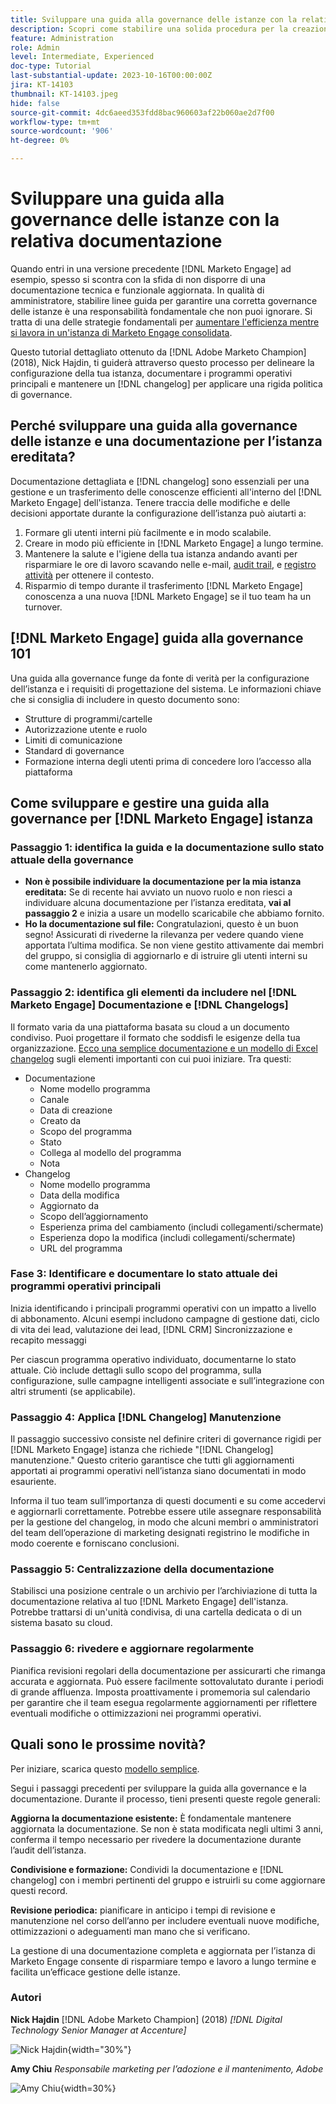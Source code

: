 ```yaml
---
title: Sviluppare una guida alla governance delle istanze con la relativa documentazione
description: Scopri come stabilire una solida procedura per la creazione e la manutenzione della documentazione e del registro modifiche per l’istanza di Marketo Engage. In questo modo non solo si risparmia tempo per la condivisione delle conoscenze del team, ma si migliora anche lo stato e l’efficienza dell’istanza.
feature: Administration
role: Admin
level: Intermediate, Experienced
doc-type: Tutorial
last-substantial-update: 2023-10-16T00:00:00Z
jira: KT-14103
thumbnail: KT-14103.jpeg
hide: false
source-git-commit: 4dc6aeed353fdd8bac960603af22b060ae2d7f00
workflow-type: tm+mt
source-wordcount: '906'
ht-degree: 0%

---
```



# Sviluppare una guida alla governance delle istanze con la relativa documentazione

Quando entri in una versione precedente [!DNL Marketo Engage] ad esempio, spesso si scontra con la sfida di non disporre di una documentazione tecnica e funzionale aggiornata. In qualità di amministratore, stabilire linee guida per garantire una corretta governance delle istanze è una responsabilità fondamentale che non puoi ignorare. Si tratta di una delle strategie fondamentali per [aumentare l&#39;efficienza mentre si lavora in un&#39;istanza di Marketo Engage consolidata](https://nation.marketo.com/t5/champion-program-blogs/3-tips-to-increase-your-efficiency-in-an-inherited-instance/ba-p/247582).

Questo tutorial dettagliato ottenuto da [!DNL Adobe Marketo Champion] (2018), Nick Hajdin, ti guiderà attraverso questo processo per delineare la configurazione della tua istanza, documentare i programmi operativi principali e mantenere un [!DNL changelog] per applicare una rigida politica di governance.

## Perché sviluppare una guida alla governance delle istanze e una documentazione per l’istanza ereditata?

Documentazione dettagliata e [!DNL changelog] sono essenziali per una gestione e un trasferimento delle conoscenze efficienti all&#39;interno del [!DNL Marketo Engage] dell&#39;istanza. Tenere traccia delle modifiche e delle decisioni apportate durante la configurazione dell’istanza può aiutarti a:

1. Formare gli utenti interni più facilmente e in modo scalabile.
2. Creare in modo più efficiente in [!DNL Marketo Engage] a lungo termine.
3. Mantenere la salute e l&#39;igiene della tua istanza andando avanti per risparmiare le ore di lavoro scavando nelle e-mail, [audit trail](https://experienceleague.adobe.com/docs/marketo/using/product-docs/administration/audit-trail/audit-trail-overview.html), e [registro attività](https://experienceleague.adobe.com/docs/marketo/using/product-docs/core-marketo-concepts/smart-lists-and-static-lists/managing-people-in-smart-lists/locate-the-activity-log-for-a-person.html) per ottenere il contesto.
4. Risparmio di tempo durante il trasferimento [!DNL Marketo Engage] conoscenza a una nuova [!DNL Marketo Engage] se il tuo team ha un turnover.

## [!DNL Marketo Engage] guida alla governance 101

Una guida alla governance funge da fonte di verità per la configurazione dell’istanza e i requisiti di progettazione del sistema. Le informazioni chiave che si consiglia di includere in questo documento sono:

* Strutture di programmi/cartelle
* Autorizzazione utente e ruolo
* Limiti di comunicazione
* Standard di governance
* Formazione interna degli utenti prima di concedere loro l’accesso alla piattaforma

## Come sviluppare e gestire una guida alla governance per [!DNL Marketo Engage] istanza

### Passaggio 1: identifica la guida e la documentazione sullo stato attuale della governance

* **Non è possibile individuare la documentazione per la mia istanza ereditata:** Se di recente hai avviato un nuovo ruolo e non riesci a individuare alcuna documentazione per l’istanza ereditata, **vai al passaggio 2** e inizia a usare un modello scaricabile che abbiamo fornito.
* **Ho la documentazione sul file:** Congratulazioni, questo è un buon segno! Assicurati di rivederne la rilevanza per vedere quando viene apportata l’ultima modifica. Se non viene gestito attivamente dai membri del gruppo, si consiglia di aggiornarlo e di istruire gli utenti interni su come mantenerlo aggiornato.

### Passaggio 2: identifica gli elementi da includere nel [!DNL Marketo Engage] Documentazione e [!DNL Changelogs]

Il formato varia da una piattaforma basata su cloud a un documento condiviso. Puoi progettare il formato che soddisfi le esigenze della tua organizzazione. [Ecco una semplice documentazione e un modello di Excel changelog](/help/tutorial-inherited-instance/_assets/downloads/Adobe_Marketo_Engage_Inherited_Instance_Documentation-Changlog.xlsx) sugli elementi importanti con cui puoi iniziare. Tra questi:

* Documentazione
   * Nome modello programma
   * Canale
   * Data di creazione
   * Creato da
   * Scopo del programma
   * Stato
   * Collega al modello del programma
   * Nota
* Changelog
   * Nome modello programma
   * Data della modifica
   * Aggiornato da
   * Scopo dell’aggiornamento
   * Esperienza prima del cambiamento (includi collegamenti/schermate)
   * Esperienza dopo la modifica (includi collegamenti/schermate)
   * URL del programma

### Fase 3: Identificare e documentare lo stato attuale dei programmi operativi principali

Inizia identificando i principali programmi operativi con un impatto a livello di abbonamento. Alcuni esempi includono campagne di gestione dati, ciclo di vita dei lead, valutazione dei lead, [!DNL CRM] Sincronizzazione e recapito messaggi

Per ciascun programma operativo individuato, documentarne lo stato attuale. Ciò include dettagli sullo scopo del programma, sulla configurazione, sulle campagne intelligenti associate e sull’integrazione con altri strumenti (se applicabile).

### Passaggio 4: Applica [!DNL Changelog] Manutenzione

Il passaggio successivo consiste nel definire criteri di governance rigidi per [!DNL Marketo Engage] istanza che richiede &quot;[!DNL Changelog] manutenzione.&quot; Questo criterio garantisce che tutti gli aggiornamenti apportati ai programmi operativi nell’istanza siano documentati in modo esauriente.

Informa il tuo team sull’importanza di questi documenti e su come accedervi e aggiornarli correttamente. Potrebbe essere utile assegnare responsabilità per la gestione del changelog, in modo che alcuni membri o amministratori del team dell’operazione di marketing designati registrino le modifiche in modo coerente e forniscano conclusioni.

### Passaggio 5: Centralizzazione della documentazione

Stabilisci una posizione centrale o un archivio per l’archiviazione di tutta la documentazione relativa al tuo [!DNL Marketo Engage] dell&#39;istanza. Potrebbe trattarsi di un&#39;unità condivisa, di una cartella dedicata o di un sistema basato su cloud.

### Passaggio 6: rivedere e aggiornare regolarmente

Pianifica revisioni regolari della documentazione per assicurarti che rimanga accurata e aggiornata. Può essere facilmente sottovalutato durante i periodi di grande affluenza. Imposta proattivamente i promemoria sul calendario per garantire che il team esegua regolarmente aggiornamenti per riflettere eventuali modifiche o ottimizzazioni nei programmi operativi.

## Quali sono le prossime novità?

Per iniziare, scarica questo [modello semplice](/help/tutorial-inherited-instance/_assets/downloads/Adobe_Marketo_Engage_Inherited_Instance_Documentation-Changlog.xlsx).

Segui i passaggi precedenti per sviluppare la guida alla governance e la documentazione. Durante il processo, tieni presenti queste regole generali:

**Aggiorna la documentazione esistente:**
È fondamentale mantenere aggiornata la documentazione. Se non è stata modificata negli ultimi 3 anni, conferma il tempo necessario per rivedere la documentazione durante l’audit dell’istanza.

**Condivisione e formazione:**
Condividi la documentazione e [!DNL changelog] con i membri pertinenti del gruppo e istruirli su come aggiornare questi record.

**Revisione periodica:** pianificare in anticipo i tempi di revisione e manutenzione nel corso dell’anno per includere eventuali nuove modifiche, ottimizzazioni o adeguamenti man mano che si verificano.

La gestione di una documentazione completa e aggiornata per l’istanza di Marketo Engage consente di risparmiare tempo e lavoro a lungo termine e facilita un’efficace gestione delle istanze.

### Autori

**Nick Hajdin**
[!DNL Adobe Marketo Champion] (2018)
*[!DNL Digital Technology Senior Manager at Accenture]*

![Nick Hajdin](/help/tutorial-inherited-instance/_assets/authors/Customer_Author_Nicholas_Hajdin.png){width="30%"}

**Amy Chiu**
*Responsabile marketing per l’adozione e il mantenimento, Adobe*

![Amy Chiu](/help/tutorial-inherited-instance/_assets/authors/Adobe_Author_Amy_Chiu.png){width=30%}
